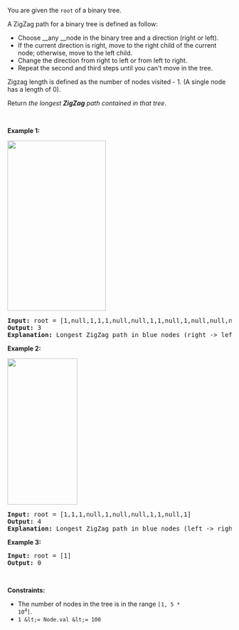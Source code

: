 You are given the `` root `` of a binary tree.

A ZigZag path for a binary tree is defined as follow:

*   Choose __any __node in the binary tree and a direction (right or left).
*   If the current direction is right, move to the right child of the current node; otherwise, move to the left child.
*   Change the direction from right to left or from left to right.
*   Repeat the second and third steps until you can't move in the tree.

Zigzag length is defined as the number of nodes visited - 1. (A single node has a length of 0).

Return _the longest __ZigZag__ path contained in that tree_.

&nbsp;

__Example 1:__

<img alt="" src="https://assets.leetcode.com/uploads/2020/01/22/sample_1_1702.png" style="width: 221px; height: 383px;"/>

<pre>
<strong>Input:</strong> root = [1,null,1,1,1,null,null,1,1,null,1,null,null,null,1,null,1]
<strong>Output:</strong> 3
<strong>Explanation:</strong> Longest ZigZag path in blue nodes (right -&gt; left -&gt; right).
</pre>

__Example 2:__

<img alt="" src="https://assets.leetcode.com/uploads/2020/01/22/sample_2_1702.png" style="width: 157px; height: 329px;"/>

<pre>
<strong>Input:</strong> root = [1,1,1,null,1,null,null,1,1,null,1]
<strong>Output:</strong> 4
<strong>Explanation:</strong> Longest ZigZag path in blue nodes (left -&gt; right -&gt; left -&gt; right).
</pre>

__Example 3:__

<pre>
<strong>Input:</strong> root = [1]
<strong>Output:</strong> 0
</pre>

&nbsp;

__Constraints:__

*   The number of nodes in the tree is in the range <code>[1, 5 * 10<sup>4</sup>]</code>.
*   `` 1 &lt;= Node.val &lt;= 100 ``